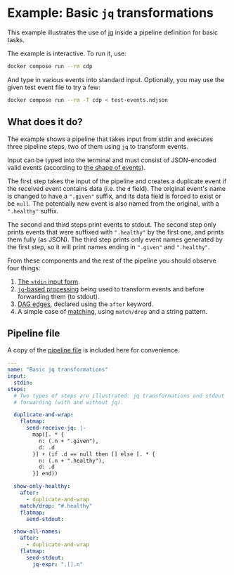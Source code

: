 # Example: Basic `jq` transformations

This example illustrates the use of
[jq](https://stedolan.github.io/jq/) inside a pipeline definition for
basic tasks.

The example is interactive. To run it, use:

```bash
docker compose run --rm cdp
```

And type in various events into standard input. Optionally, you may
use the given test event file to try a few:

```bash
docker compose run --rm -T cdp < test-events.ndjson
```

## What does it do?

The example shows a pipeline that takes input from stdin and executes
three pipeline steps, two of them using `jq` to transform events.

Input can be typed into the terminal and must consist of JSON-encoded
valid events (according to [the shape of
events](/../../#what-cdp-understands-by-data)).

The first step takes the input of the pipeline and creates a duplicate
event if the received event contains data (i.e. the `d` field). The
original event's name is changed to have a `".given"` suffix, and its
data field is forced to exist or be `null`. The potentially new event
is also named from the original, with a `".healthy"` suffix.

The second and third steps print events to stdout. The second step
only prints events that were suffixed with `".healthy"` by the first
one, and prints them fully (as JSON). The third step prints only event
names generated by the first step, so it will print names ending in
`".given"` and `".healthy"`.

From these components and the rest of the pipeline you should observe
four things:
1. [The `stdin` input form](/../../#stdin).
1. [`jq`-based processing](/../../#about-jq-expressions) being used to
   transform events and before forwarding them (to stdout).
1. [DAG edges](/../../#step-dependencies), declared using the `after`
   keyword.
1. A simple case of [matching](/../../#pattern-matching), using
   `match/drop` and a string pattern.

## Pipeline file

A copy of the [pipeline file](pipeline.yaml) is included here for
convenience.

```yaml
---
name: "Basic jq transformations"
input:
  stdin:
steps:
  # Two types of steps are illustrated: jq transformations and stdout
  # forwarding (with and without jq).

  duplicate-and-wrap:
    flatmap:
      send-receive-jq: |-
        map([. * {
          n: (.n + ".given"),
          d: .d
        }] + (if .d == null then [] else [. * {
          n: (.n + ".healthy"),
          d: .d
        }] end))

  show-only-healthy:
    after:
      - duplicate-and-wrap
    match/drop: "#.healthy"
    flatmap:
      send-stdout:

  show-all-names:
    after:
      - duplicate-and-wrap
    flatmap:
      send-stdout:
        jq-expr: ".[].n"

```
